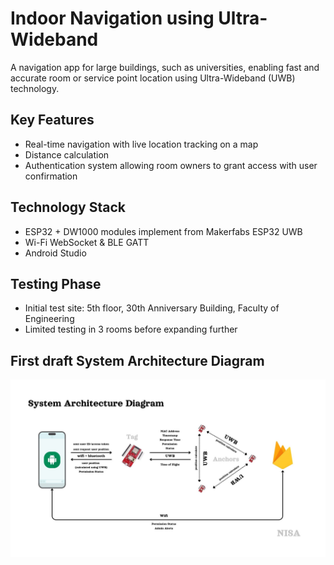 # **Indoor Navigation using Ultra-Wideband**

A navigation app for large buildings, such as universities, enabling fast and accurate room or service point location using Ultra-Wideband (UWB) technology.

## **Key Features**
- Real-time navigation with live location tracking on a map
- Distance calculation
- Authentication system allowing room owners to grant access with user confirmation

## **Technology Stack**
- ESP32 + DW1000 modules implement from Makerfabs ESP32 UWB
- Wi-Fi WebSocket & BLE GATT
- Android Studio

## **Testing Phase**
- Initial test site: 5th floor, 30th Anniversary Building, Faculty of Engineering
- Limited testing in 3 rooms before expanding further

## **First draft System Architecture Diagram**
![](picture/System%20Architecture%20Diagram.jpg)